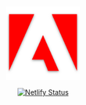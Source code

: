 <p align="center">
    <a href="https://adobe-lunch.netlify.com">
        <img alt="🥪 adobe lunch" src="./static/android-chrome-192x192.png" width="150">
    </a>
</p>

<p align="center">
    <a href="https://app.netlify.com/sites/adobe-lunch/deploys">
        <img alt="Netlify Status" src="https://api.netlify.com/api/v1/badges/67b11956-fb23-494f-b19e-a367d791c9b2/deploy-status">
    </a>
</p>
